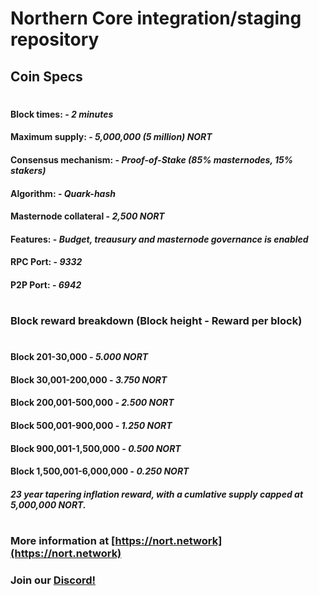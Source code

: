 # Northern Core integration/staging repository


## Coin Specs

#

#### Block times: - *2 minutes* 
#### Maximum supply: - *5,000,000 (5 million) NORT*
#### Consensus mechanism: - *Proof-of-Stake (85% masternodes, 15% stakers)*
#### Algorithm: - *Quark-hash* 
#### Masternode collateral - *2,500 NORT*  
#### Features: - *Budget, treausury and masternode governance is enabled* 
#### RPC Port: - *9332* 
#### P2P Port: - *6942* 

#

### Block reward breakdown (Block height - Reward per block)
#
#### Block 201-30,000	  -   *5.000 NORT*

#### Block 30,001-200,000   -   *3.750 NORT*

#### Block 200,001-500,000  -   *2.500 NORT*

#### Block 500,001-900,000  -   *1.250 NORT*

#### Block 900,001-1,500,000  -  *0.500 NORT*

#### Block 1,500,001-6,000,000   -   *0.250 NORT*

#### *23 year tapering inflation reward, with a cumlative supply capped at 5,000,000 NORT.*

#

### More information at [https://nort.network](https://nort.network)
### Join our [Discord!](https://discord.gg/9nzt37V)

